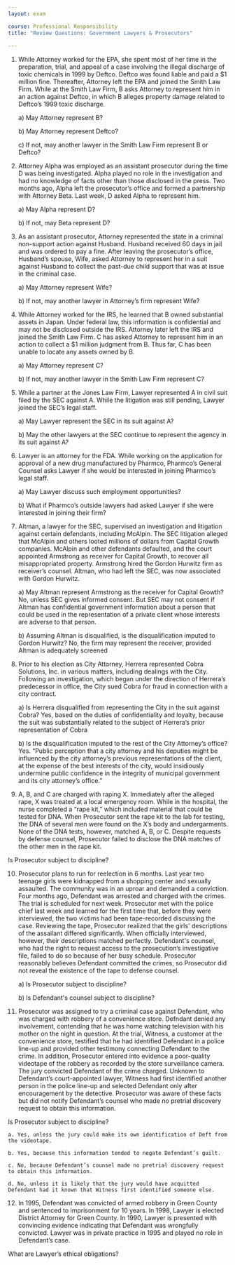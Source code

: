 ```yaml
---
layout: exam

course: Professional Responsibility
title: "Review Questions: Government Lawyers & Prosecutors"
	
---
```


1. While Attorney worked for the EPA, she spent most of her time in the preparation, trial, and appeal of a case involving the illegal discharge of toxic chemicals in 1999 by Deftco. Deftco was found liable and paid a $1 million fine. Thereafter, Attorney left the EPA and joined the Smith Law Firm. While at the Smith Law Firm, B asks Attorney to represent him in an action against Deftco, in which B alleges property damage related to Deftco’s 1999 toxic discharge. 
	
	a) May Attorney represent B?
	
	b) May Attorney represent Deftco?
	
	c) If not, may another lawyer in the Smith Law Firm represent B or Deftco? 

2. Attorney Alpha was employed as an assistant prosecutor during the time D was being investigated. Alpha played no role in the investigation and had no knowledge of facts other than those disclosed in the press. Two months ago, Alpha left the prosecutor’s office and formed a partnership with Attorney Beta. Last week, D asked Alpha to represent him.
	
	a) May Alpha represent D?
	
	b) If not, may Beta represent D?

3. As an assistant prosecutor, Attorney represented the state in a criminal non-support action against Husband. Husband received 60 days in jail and was ordered to pay a fine. After leaving the prosecutor’s office, Husband’s spouse, Wife, asked Attorney to represent her in a suit against Husband to collect the past-due child support that was at issue in the criminal case.
	
	a) May Attorney represent Wife?
	
	b) If not, may another lawyer in Attorney’s firm represent Wife?

4. While Attorney worked for the IRS, he learned that B owned substantial assets in Japan. Under federal law, this information is confidential and may not be disclosed outside the IRS. Attorney later left the IRS and joined the Smith Law Firm. C has asked Attorney to represent him in an action to collect a $1 million judgment from B. Thus far, C has been unable to locate any assets owned by B. 
	
	a) May Attorney represent C?
	
	b) If not, may another lawyer in the Smith Law Firm represent C?

5. While a partner at the Jones Law Firm, Lawyer represented A in civil suit filed by the SEC against A. While the litigation was still pending, Lawyer joined the SEC’s legal staff. 
	
	a) May Lawyer represent the SEC in its suit against A?
	
	b) May the other lawyers at the SEC continue to represent the agency in its suit against A?

6. Lawyer is an attorney for the FDA. While working on the application for approval of a new drug manufactured by Pharmco, Pharmco’s General Counsel asks Lawyer if she would be interested in joining Pharmco’s legal staff. 
	
	a) May Lawyer discuss such employment opportunities?
	
	b) What if Pharmco’s outside lawyers had asked Lawyer if she were interested in joining their firm?

7. Altman, a lawyer for the SEC, supervised an investigation and litigation against certain defendants, including McAlpin. The SEC litigation alleged that McAlpin and others looted millions of dollars from Capital Growth companies. McAlpin and other defendants defaulted, and the court appointed Armstrong as receiver for Capital Growth, to recover all misappropriated property. Armstrong hired the Gordon Hurwitz firm as receiver’s counsel. Altman, who had left the SEC, was now associated with Gordon Hurwitz. 
	
	a) May Altman represent Armstrong as the receiver for Capital Growth? No, unless SEC gives informed consent. But SEC may not consent if Altman has confidential government information about a person that could be used in the representation of a private client whose interests are adverse to that person. 
	
	b) Assuming Altman is disqualified, is the disqualification imputed to Gordon Hurwitz? No, the firm may represent the receiver, provided Altman is adequately screened

8. Prior to his election as City Attorney, Herrera represented Cobra Solutions, Inc. in various matters, including dealings with the City. Following an investigation, which began under the direction of Herrera’s predecessor in office, the City sued Cobra for fraud in connection with a city contract. 
	
	a) Is Herrera disqualified from representing the City in the suit against Cobra? Yes, based on the duties of confidentiality and loyalty, because the suit was substantially related to the subject of Herrera’s prior representation of Cobra
	
	b) Is the disqualification imputed to the rest of the City Attorney’s office? Yes. “Public perception that a city attorney and his deputies might be influenced by the city attorney’s previous representations of the client, at the expense of the best interests of the city, would insidiously undermine public confidence in the integrity of municipal government and its city attorney’s office.”

9. A, B, and C are charged with raping X. Immediately after the alleged rape, X was treated at a local emergency room. While in the hospital, the nurse completed a “rape kit,” which included material that could be tested for DNA. When Prosecutor sent the rape kit to the lab for testing, the DNA of several men were found on the X’s body and undergarments. None of the DNA tests, however, matched A, B, or C. Despite requests by defense counsel, Prosecutor failed to disclose the DNA matches of the other men in the rape kit. 

Is Prosecutor subject to discipline?

10. Prosecutor plans to run for reelection in 6 months. Last year two teenage girls were kidnapped from a shopping center and sexually assaulted. The community was in an uproar and demanded a conviction. Four months ago, Defendant was arrested and charged with the crimes. The trial is scheduled for next week. Prosecutor met with the police chief last week and learned for the first time that, before they were interviewed, the two victims had been tape-recorded discussing the case. Reviewing the tape, Prosecutor realized that the girls' descriptions of the assailant differed significantly. When officially interviewed, however, their descriptions matched perfectly. Defendant's counsel, who had the right to request access to the prosecution’s investigative file, failed to do so because of her busy schedule. Prosecutor reasonably believes Defendant committed the crimes, so Prosecutor did not reveal the existence of the tape to defense counsel. 
	
	a) Is Prosecutor subject to discipline?
	
	b) Is Defendant's counsel subject to discipline?

11. Prosecutor was assigned to try a criminal case against Defendant, who was charged with robbery of a convenience store. Defndant denied any involvement, contending that he was home watching television with his mother on the night in question. At the trial, Witness, a customer at the convenience store, testified that he had identified Defendant in a police line-up and provided other testimony connecting Defendant to the crime. In addition, Prosecutor entered into evidence a poor-quality videotape of the robbery as recorded by the store surveillance camera. The jury convicted Defendant of the crime charged. Unknown to Defendant’s court-appointed lawyer, Witness had first identified another person in the police line-up and selected Defendant only after encouragement by the detective. Prosecutor was aware of these facts but did not notify Defendant’s counsel who made no pretrial discovery request to obtain this information. 

Is Prosecutor subject to discipline?
	
	a. Yes, unless the jury could make its own identification of Deft from the videotape.
	
	b. Yes, because this information tended to negate Defendant’s guilt.
	
	c. No, because Defendant’s counsel made no pretrial discovery request to obtain this information.
	
	d. No, unless it is likely that the jury would have acquitted Defendant had it known that Witness first identified someone else.

12. In 1995, Defendant was convicted of armed robbery in Green County and sentenced to imprisonment for 10 years. In 1998, Lawyer is elected District Attorney for Green County. In 1990, Lawyer is presented with convincing evidence indicating that Defendant was wrongfully convicted. Lawyer was in private practice in 1995 and played no role in Defendant’s case. 

What are Lawyer’s ethical obligations?
